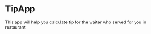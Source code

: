# TipApp
This app will help you calculate tip for the waiter who served for you in restaurant
<p align = "center">
<img src = >
</p>
